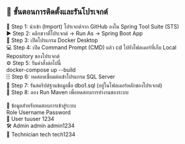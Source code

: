 ## 🚀 ขั้นตอนการติดตั้งและรันโปรเจกต์ <br>
🔧 Step 1: นำเข้า (Import) โปรเจกต์จาก GitHub ลงใน Spring Tool Suite (STS) <br>
▶️ Step 2: คลิกขวาที่โปรเจกต์ → Run As → Spring Boot App <br>
🐳 Step 3: เปิดโปรแกรม Docker Desktop <br>
💻 Step 4: เปิด Command Prompt (CMD) แล้ว cd ไปยังโฟลเดอร์ที่เก็บ Local Repository ของโปรเจกต์ <br>
⚙️ Step 5: รันคำสั่งต่อไปนี้ <br>
docker-compose up --build <br>
🗄️ Step 6: ทดสอบเชื่อมต่อเข้าโปรแกรม SQL Server <br>
📂 Step 7: รันสคริปต์ฐานข้อมูลชื่อ dbo1.sql (อยู่ในโฟลเดอร์หลักของโปรเจกต์) <br>
🧩 Step 8: ลอง Run Maven เพื่อทดสอบการทำงานของระบบ <br>
<br>
🧪 ข้อมูลสำหรับทดสอบการเข้าสู่ระบบ <br>
Role	            Username	          Password <br>
👤 User	          tuuser	            1234 <br>
🛠️ Admin    	    admin	              admin1234 <br>
🔧 Technician	    tech	              tech1234 <br>
